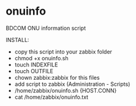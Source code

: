 # onuinfo

BDCOM ONU information script

INSTALL:
- copy this script into your zabbix folder
- chmod +x onuinfo.sh
- touch INDEXFILE
- touch OUTFILE
- chown zabbix:zabbix for this files
- add script to zabbix (Administration - Scripts)
- /home/zabbix/onuinfo.sh {HOST.CONN}
- cat /home/zabbix/onuinfo.txt
